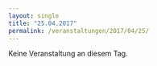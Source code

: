 ```yaml
---
layout: single
title: "25.04.2017"
permalink: /veranstaltungen/2017/04/25/
---
```


Keine Veranstaltung an diesem Tag.
